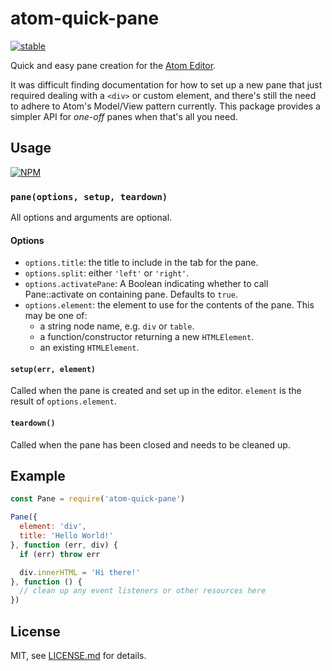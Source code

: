 # atom-quick-pane

[![stable](http://badges.github.io/stability-badges/dist/stable.svg)](http://github.com/badges/stability-badges)

Quick and easy pane creation for the [Atom Editor](https://atom.io/).

It was difficult finding documentation for how to set up a new pane that just required dealing with a `<div>` or custom element, and there's still the need to adhere to Atom's Model/View pattern currently. This package provides a simpler API for _one-off_ panes when that's all you need.

## Usage

[![NPM](https://nodei.co/npm/atom-quick-pane.png)](https://www.npmjs.com/package/atom-quick-pane)

### `pane(options, setup, teardown)`

All options and arguments are optional.

#### Options

* `options.title`: the title to include in the tab for the pane.
* `options.split`: either `'left'` or `'right'`.
* `options.activatePane`: A Boolean indicating whether to call Pane::activate on containing pane. Defaults to `true`.
* `options.element`: the element to use for the contents of the pane. This may be one of:
  * a string node name, e.g. `div` or `table`.
  * a function/constructor returning a new `HTMLElement`.
  * an existing `HTMLElement`.

#### `setup(err, element)`

Called when the pane is created and set up in the editor. `element` is the result of `options.element`.

#### `teardown()`

Called when the pane has been closed and needs to be cleaned up.

## Example
``` javascript
const Pane = require('atom-quick-pane')

Pane({
  element: 'div',
  title: 'Hello World!'
}, function (err, div) {
  if (err) throw err

  div.innerHTML = 'Hi there!'
}, function () {
  // clean up any event listeners or other resources here
})
```

## License

MIT, see [LICENSE.md](http://github.com/hughsk/atom-quick-pane/blob/master/LICENSE.md) for details.
